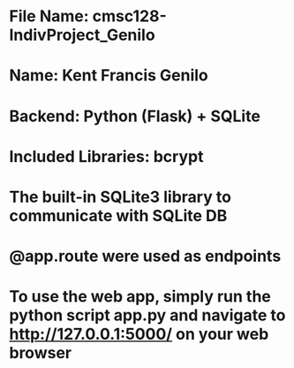 # File Name: cmsc128-IndivProject_Genilo
# Name: Kent Francis Genilo
# Backend: Python (Flask) + SQLite
# Included Libraries: bcrypt

# The built-in SQLite3 library to communicate with SQLite DB
# @app.route were used as endpoints


# To use the web app, simply run the python script app.py and navigate to http://127.0.0.1:5000/ on your web browser